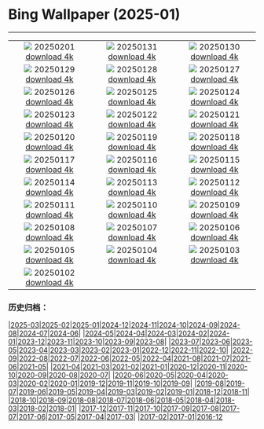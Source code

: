 # Bing Wallpaper (2025-01)
**************
| | | |
| :----: | :----: | :----: |
| ![](https://www.bing.com/th?id=OHR.FestungKonigsteinElbsandsteingebirge_IT-IT3107556613_1920x1080.jpg) 20250201 [download 4k](https://www.bing.com/th?id=OHR.FestungKonigsteinElbsandsteingebirge_IT-IT3107556613_UHD.jpg) | ![](https://www.bing.com/th?id=OHR.PlainsZebra_IT-IT2615421914_1920x1080.jpg) 20250131 [download 4k](https://www.bing.com/th?id=OHR.PlainsZebra_IT-IT2615421914_UHD.jpg) | ![](https://www.bing.com/th?id=OHR.OrdesaSpain_IT-IT2526212966_1920x1080.jpg) 20250130 [download 4k](https://www.bing.com/th?id=OHR.OrdesaSpain_IT-IT2526212966_UHD.jpg) |
| ![](https://www.bing.com/th?id=OHR.LunarDragon_IT-IT2211011304_1920x1080.jpg) 20250129 [download 4k](https://www.bing.com/th?id=OHR.LunarDragon_IT-IT2211011304_UHD.jpg) | ![](https://www.bing.com/th?id=OHR.Piedmont_IT-IT1689633679_1920x1080.jpg) 20250128 [download 4k](https://www.bing.com/th?id=OHR.Piedmont_IT-IT1689633679_UHD.jpg) | ![](https://www.bing.com/th?id=OHR.CanyonSnow_IT-IT1813827101_1920x1080.jpg) 20250127 [download 4k](https://www.bing.com/th?id=OHR.CanyonSnow_IT-IT1813827101_UHD.jpg) |
| ![](https://www.bing.com/th?id=OHR.FrostedBeech_IT-IT1757566579_1920x1080.jpg) 20250126 [download 4k](https://www.bing.com/th?id=OHR.FrostedBeech_IT-IT1757566579_UHD.jpg) | ![](https://www.bing.com/th?id=OHR.PortoSunset_IT-IT1632622830_1920x1080.jpg) 20250125 [download 4k](https://www.bing.com/th?id=OHR.PortoSunset_IT-IT1632622830_UHD.jpg) | ![](https://www.bing.com/th?id=OHR.IcelandGeyser_IT-IT1394965765_1920x1080.jpg) 20250124 [download 4k](https://www.bing.com/th?id=OHR.IcelandGeyser_IT-IT1394965765_UHD.jpg) |
| ![](https://www.bing.com/th?id=OHR.DeerValley_IT-IT9318398790_1920x1080.jpg) 20250123 [download 4k](https://www.bing.com/th?id=OHR.DeerValley_IT-IT9318398790_UHD.jpg) | ![](https://www.bing.com/th?id=OHR.PetraMonastery_IT-IT8921152499_1920x1080.jpg) 20250122 [download 4k](https://www.bing.com/th?id=OHR.PetraMonastery_IT-IT8921152499_UHD.jpg) | ![](https://www.bing.com/th?id=OHR.DutchSquirrel_IT-IT0079565716_1920x1080.jpg) 20250121 [download 4k](https://www.bing.com/th?id=OHR.DutchSquirrel_IT-IT0079565716_UHD.jpg) |
| ![](https://www.bing.com/th?id=OHR.CadizSpain_IT-IT4747642623_1920x1080.jpg) 20250120 [download 4k](https://www.bing.com/th?id=OHR.CadizSpain_IT-IT4747642623_UHD.jpg) | ![](https://www.bing.com/th?id=OHR.CortinaAmpezzo_IT-IT8151089763_1920x1080.jpg) 20250119 [download 4k](https://www.bing.com/th?id=OHR.CortinaAmpezzo_IT-IT8151089763_UHD.jpg) | ![](https://www.bing.com/th?id=OHR.WhiteSandsNP_IT-IT7416154003_1920x1080.jpg) 20250118 [download 4k](https://www.bing.com/th?id=OHR.WhiteSandsNP_IT-IT7416154003_UHD.jpg) |
| ![](https://www.bing.com/th?id=OHR.NapoliPizza_IT-IT7432865458_1920x1080.jpg) 20250117 [download 4k](https://www.bing.com/th?id=OHR.NapoliPizza_IT-IT7432865458_UHD.jpg) | ![](https://www.bing.com/th?id=OHR.PinnaclesPeaks_IT-IT7170476013_1920x1080.jpg) 20250116 [download 4k](https://www.bing.com/th?id=OHR.PinnaclesPeaks_IT-IT7170476013_UHD.jpg) | ![](https://www.bing.com/th?id=OHR.MuseumCourt_IT-IT0217909528_1920x1080.jpg) 20250115 [download 4k](https://www.bing.com/th?id=OHR.MuseumCourt_IT-IT0217909528_UHD.jpg) |
| ![](https://www.bing.com/th?id=OHR.NeptunesGrotto_IT-IT6948130051_1920x1080.jpg) 20250114 [download 4k](https://www.bing.com/th?id=OHR.NeptunesGrotto_IT-IT6948130051_UHD.jpg) | ![](https://www.bing.com/th?id=OHR.CoastalWales_IT-IT6663007380_1920x1080.jpg) 20250113 [download 4k](https://www.bing.com/th?id=OHR.CoastalWales_IT-IT6663007380_UHD.jpg) | ![](https://www.bing.com/th?id=OHR.CrescentTail_IT-IT6327285395_1920x1080.jpg) 20250112 [download 4k](https://www.bing.com/th?id=OHR.CrescentTail_IT-IT6327285395_UHD.jpg) |
| ![](https://www.bing.com/th?id=OHR.MeknesMorocco_IT-IT5907061739_1920x1080.jpg) 20250111 [download 4k](https://www.bing.com/th?id=OHR.MeknesMorocco_IT-IT5907061739_UHD.jpg) | ![](https://www.bing.com/th?id=OHR.BubbleLake_IT-IT6583176586_1920x1080.jpg) 20250110 [download 4k](https://www.bing.com/th?id=OHR.BubbleLake_IT-IT6583176586_UHD.jpg) | ![](https://www.bing.com/th?id=OHR.NamibiaDunes_IT-IT8256486695_1920x1080.jpg) 20250109 [download 4k](https://www.bing.com/th?id=OHR.NamibiaDunes_IT-IT8256486695_UHD.jpg) |
| ![](https://www.bing.com/th?id=OHR.GreatWallStairs_IT-IT6218183610_1920x1080.jpg) 20250108 [download 4k](https://www.bing.com/th?id=OHR.GreatWallStairs_IT-IT6218183610_UHD.jpg) | ![](https://www.bing.com/th?id=OHR.FestaTricoloreDolomites_IT-IT0168095926_1920x1080.jpg) 20250107 [download 4k](https://www.bing.com/th?id=OHR.FestaTricoloreDolomites_IT-IT0168095926_UHD.jpg) | ![](https://www.bing.com/th?id=OHR.RavennaBasilica_IT-IT9888465442_1920x1080.jpg) 20250106 [download 4k](https://www.bing.com/th?id=OHR.RavennaBasilica_IT-IT9888465442_UHD.jpg) |
| ![](https://www.bing.com/th?id=OHR.BouldersNZ_IT-IT9574087004_1920x1080.jpg) 20250105 [download 4k](https://www.bing.com/th?id=OHR.BouldersNZ_IT-IT9574087004_UHD.jpg) | ![](https://www.bing.com/th?id=OHR.VietnamFalls_IT-IT3525554686_1920x1080.jpg) 20250104 [download 4k](https://www.bing.com/th?id=OHR.VietnamFalls_IT-IT3525554686_UHD.jpg) | ![](https://www.bing.com/th?id=OHR.TolkienOxford_IT-IT9082436970_1920x1080.jpg) 20250103 [download 4k](https://www.bing.com/th?id=OHR.TolkienOxford_IT-IT9082436970_UHD.jpg) |
| ![](https://www.bing.com/th?id=OHR.ArdezSwitzerland_IT-IT8831023098_1920x1080.jpg) 20250102 [download 4k](https://www.bing.com/th?id=OHR.ArdezSwitzerland_IT-IT8831023098_UHD.jpg) |  |  |

### 历史归档：

|[2025-03](/2025-03/2025-03.md)|[2025-02](/2025-02/2025-02.md)|[2025-01](/2025-01/2025-01.md)|[2024-12](/2024-12/2024-12.md)|[2024-11](/2024-11/2024-11.md)|[2024-10](/2024-10/2024-10.md)|[2024-09](/2024-09/2024-09.md)|[2024-08](/2024-08/2024-08.md)|[2024-07](/2024-07/2024-07.md)|[2024-06](/2024-06/2024-06.md)|
|[2024-05](/2024-05/2024-05.md)|[2024-04](/2024-04/2024-04.md)|[2024-03](/2024-03/2024-03.md)|[2024-02](/2024-02/2024-02.md)|[2024-01](/2024-01/2024-01.md)|[2023-12](/2023-12/2023-12.md)|[2023-11](/2023-11/2023-11.md)|[2023-10](/2023-10/2023-10.md)|[2023-09](/2023-09/2023-09.md)|[2023-08](/2023-08/2023-08.md)|
|[2023-07](/2023-07/2023-07.md)|[2023-06](/2023-06/2023-06.md)|[2023-05](/2023-05/2023-05.md)|[2023-04](/2023-04/2023-04.md)|[2023-03](/2023-03/2023-03.md)|[2023-02](/2023-02/2023-02.md)|[2023-01](/2023-01/2023-01.md)|[2022-12](/2022-12/2022-12.md)|[2022-11](/2022-11/2022-11.md)|[2022-10](/2022-10/2022-10.md)|
|[2022-09](/2022-09/2022-09.md)|[2022-08](/2022-08/2022-08.md)|[2022-07](/2022-07/2022-07.md)|[2022-06](/2022-06/2022-06.md)|[2022-05](/2022-05/2022-05.md)|[2022-04](/2022-04/2022-04.md)|[2021-08](/2021-08/2021-08.md)|[2021-07](/2021-07/2021-07.md)|[2021-06](/2021-06/2021-06.md)|[2021-05](/2021-05/2021-05.md)|
|[2021-04](/2021-04/2021-04.md)|[2021-03](/2021-03/2021-03.md)|[2021-02](/2021-02/2021-02.md)|[2021-01](/2021-01/2021-01.md)|[2020-12](/2020-12/2020-12.md)|[2020-11](/2020-11/2020-11.md)|[2020-10](/2020-10/2020-10.md)|[2020-09](/2020-09/2020-09.md)|[2020-08](/2020-08/2020-08.md)|[2020-07](/2020-07/2020-07.md)|
|[2020-06](/2020-06/2020-06.md)|[2020-05](/2020-05/2020-05.md)|[2020-04](/2020-04/2020-04.md)|[2020-03](/2020-03/2020-03.md)|[2020-02](/2020-02/2020-02.md)|[2020-01](/2020-01/2020-01.md)|[2019-12](/2019-12/2019-12.md)|[2019-11](/2019-11/2019-11.md)|[2019-10](/2019-10/2019-10.md)|[2019-09](/2019-09/2019-09.md)|
|[2019-08](/2019-08/2019-08.md)|[2019-07](/2019-07/2019-07.md)|[2019-06](/2019-06/2019-06.md)|[2019-05](/2019-05/2019-05.md)|[2019-04](/2019-04/2019-04.md)|[2019-03](/2019-03/2019-03.md)|[2019-02](/2019-02/2019-02.md)|[2019-01](/2019-01/2019-01.md)|[2018-12](/2018-12/2018-12.md)|[2018-11](/2018-11/2018-11.md)|
|[2018-10](/2018-10/2018-10.md)|[2018-09](/2018-09/2018-09.md)|[2018-08](/2018-08/2018-08.md)|[2018-07](/2018-07/2018-07.md)|[2018-06](/2018-06/2018-06.md)|[2018-05](/2018-05/2018-05.md)|[2018-04](/2018-04/2018-04.md)|[2018-03](/2018-03/2018-03.md)|[2018-02](/2018-02/2018-02.md)|[2018-01](/2018-01/2018-01.md)|
|[2017-12](/2017-12/2017-12.md)|[2017-11](/2017-11/2017-11.md)|[2017-10](/2017-10/2017-10.md)|[2017-09](/2017-09/2017-09.md)|[2017-08](/2017-08/2017-08.md)|[2017-07](/2017-07/2017-07.md)|[2017-06](/2017-06/2017-06.md)|[2017-05](/2017-05/2017-05.md)|[2017-04](/2017-04/2017-04.md)|[2017-03](/2017-03/2017-03.md)|
|[2017-02](/2017-02/2017-02.md)|[2017-01](/2017-01/2017-01.md)|[2016-12](/2016-12/2016-12.md)